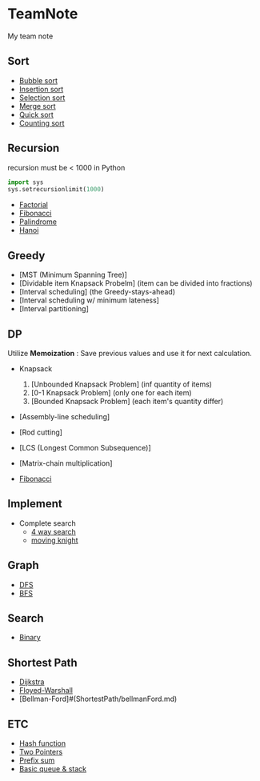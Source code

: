 # TeamNote

My team note

## Sort
  
- [Bubble sort](sort/bub.md)
- [Insertion sort](sort/ins.md)
- [Selection sort](sort/sel.md)
- [Merge sort](sort/mer.md)
- [Quick sort](sort/qck.md)
- [Counting sort](sort/counting.md)

## Recursion

recursion must be < 1000 in Python

``` python
import sys
sys.setrecursionlimit(1000)
```

- [Factorial](recursion/facto.md)
- [Fibonacci](recursion/fibo.md)
- [Palindrome](recursion/palin.md)
- [Hanoi](recursion/hanoi.md)

## Greedy

- [MST (Minimum Spanning Tree)]
- [Dividable item Knapsack Probelm] (item can be divided into fractions)
- [Interval scheduling] (the Greedy-stays-ahead)
- [Interval scheduling w/ minimum lateness]
- [Interval partitioning]

## DP  

Utilize __Memoization__ : Save previous values and use it for next calculation.

- Knapsack
  1. [Unbounded Knapsack Problem] (inf quantity of items)
  2. [0-1 Knapsack Problem] (only one for each item)
  3. [Bounded Knapsack Problem] (each item's quantity differ)

- [Assembly-line scheduling]
- [Rod cutting]
- [LCS (Longest Common Subsequence)]
- [Matrix-chain multiplication]
- [Fibonacci](DP/fiboDP.md)

## Implement

- Complete search
  - [4 way search](implement/fourWay.md)
  - [moving knight](implement/knight.md)

## Graph

- [DFS](graph/dfs.md)
- [BFS](graph/bfs.md)

## Search

- [Binary](Search/binary.md)

## Shortest Path

- [Dijkstra](ShortestPath/dijkstra.md)
- [Floyed-Warshall](ShortestPath/floyedWarshall.md)
- [Bellman-Ford]#(ShortestPath/bellmanFord.md)

## ETC

- [Hash function](hash.md)
- [Two Pointers](twoPointers.md)
- [Prefix sum](prefixSum.md)
- [Basic queue & stack](qAndStack.md)